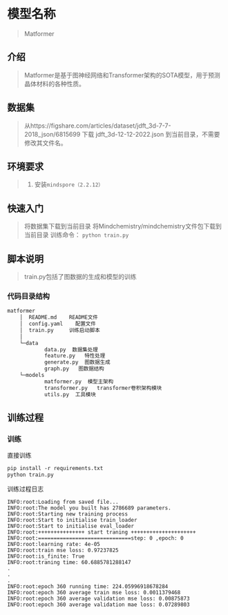 
# 模型名称

> Matformer

## 介绍

> Matformer是基于图神经网络和Transformer架构的SOTA模型，用于预测晶体材料的各种性质。

## 数据集

> 从https://figshare.com/articles/dataset/jdft_3d-7-7-2018_json/6815699 下载 jdft_3d-12-12-2022.json 到当前目录，不需要修改其文件名。

## 环境要求

> 1. 安装`mindspore（2.2.12）`

## 快速入门

> 将数据集下载到当前目录
> 将Mindchemistry/mindchemistry文件包下载到当前目录
> 训练命令： `python train.py`

## 脚本说明

> train.py包括了图数据的生成和模型的训练

### 代码目录结构

```txt
matformer
    │  README.md    README文件
    │  config.yaml    配置文件
    │  train.py     训练启动脚本
    │  
    └─data
            data.py  数据集处理
            feature.py   特性处理
            generate.py  图数据生成
            graph.py   图数据结构
    └─models
            matformer.py  模型主架构
            transformer.py   transformer卷积架构模块
            utils.py  工具模块
```

## 训练过程

### 训练

直接训练

```txt
pip install -r requirements.txt
python train.py
```

训练过程日志

```log
INFO:root:Loading from saved file...
INFO:root:The model you built has 2786689 parameters.
INFO:root:Starting new training process
INFO:root:Start to initialise train_loader
INFO:root:Start to initialise eval_loader
INFO:root:+++++++++++++++ start traning +++++++++++++++++++++
INFO:root:==============================step: 0 ,epoch: 0
INFO:root:learning rate: 4e-05
INFO:root:train mse loss: 0.97237825
INFO:root:is_finite: True
INFO:root:traning time: 60.6885781288147
.
.
.
INFO:root:epoch 360 running time: 224.05996918678284
INFO:root:epoch 360 average train mse loss: 0.0011379468
INFO:root:epoch 360 average validation mse loss: 0.00875873
INFO:root:epoch 360 average validation mae loss: 0.07289803
```

